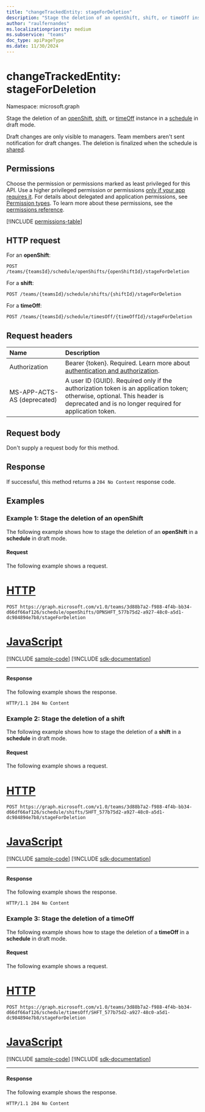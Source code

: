 ```yaml
---
title: "changeTrackedEntity: stageForDeletion"
description: "Stage the deletion of an openShift, shift, or timeOff instance in a [schedule](../resources/schedule.md) in draft mode."
author: "raulfernandes"
ms.localizationpriority: medium
ms.subservice: "teams"
doc_type: apiPageType
ms.date: 11/30/2024
---
```


# changeTrackedEntity: stageForDeletion

Namespace: microsoft.graph

Stage the deletion of an [openShift](../resources/openshift.md), [shift](../resources/shift.md), or [timeOff](../resources/timeoff.md) instance in a [schedule](../resources/schedule.md) in draft mode.

Draft changes are only visible to managers. Team members aren't sent notification for draft changes. The deletion is finalized when the schedule is [shared](../api/schedule-share.md).

## Permissions

Choose the permission or permissions marked as least privileged for this API. Use a higher privileged permission or permissions [only if your app requires it](/graph/permissions-overview#best-practices-for-using-microsoft-graph-permissions). For details about delegated and application permissions, see [Permission types](/graph/permissions-overview#permission-types). To learn more about these permissions, see the [permissions reference](/graph/permissions-reference).

<!-- {
  "blockType": "permissions",
  "name": "changetrackedentity-stagefordeletion-permissions"
}
-->
[!INCLUDE [permissions-table](../includes/permissions/changetrackedentity-stagefordeletion-permissions.md)]

## HTTP request

For an **openShift**:
<!-- {
  "blockType": "ignored"
}
-->
``` http
POST /teams/{teamsId}/schedule/openShifts/{openShiftId}/stageForDeletion
```

For a **shift**:
<!-- {
  "blockType": "ignored"
}
-->
``` http
POST /teams/{teamsId}/schedule/shifts/{shiftId}/stageForDeletion
```

For a **timeOff**:
<!-- {
  "blockType": "ignored"
}
-->
``` http
POST /teams/{teamsId}/schedule/timesOff/{timeOffId}/stageForDeletion
```

## Request headers

|Name|Description|
|:---|:---|
|Authorization|Bearer {token}. Required. Learn more about [authentication and authorization](/graph/auth/auth-concepts).|
| MS-APP-ACTS-AS (deprecated) | A user ID (GUID). Required only if the authorization token is an application token; otherwise, optional. This header is deprecated and is no longer required for application token.|

## Request body

Don't supply a request body for this method.

## Response

If successful, this method returns a `204 No Content` response code.

## Examples

### Example 1: Stage the deletion of an openShift

The following example shows how to stage the deletion of an **openShift** in a **schedule** in draft mode.

#### Request

The following example shows a request.

# [HTTP](#tab/http)
<!-- {
  "blockType": "request",
  "name": "openshift.stagefordeletion",
  "sampleKeys": ["3d88b7a2-f988-4f4b-bb34-d66df66af126", "OPNSHFT_577b75d2-a927-48c0-a5d1-dc984894e7b8"]
}
-->
``` http
POST https://graph.microsoft.com/v1.0/teams/3d88b7a2-f988-4f4b-bb34-d66df66af126/schedule/openShifts/OPNSHFT_577b75d2-a927-48c0-a5d1-dc984894e7b8/stageForDeletion
```

# [JavaScript](#tab/javascript)
[!INCLUDE [sample-code](../includes/snippets/javascript/openshiftstagefordeletion-javascript-snippets.md)]
[!INCLUDE [sdk-documentation](../includes/snippets/snippets-sdk-documentation-link.md)]

---

#### Response

The following example shows the response.

<!-- {
  "blockType": "response",
  "truncated": true
}
-->
``` http
HTTP/1.1 204 No Content
```

### Example 2: Stage the deletion of a shift

The following example shows how to stage the deletion of a **shift** in a **schedule** in draft mode.

#### Request

The following example shows a request.

# [HTTP](#tab/http)
<!-- {
  "blockType": "request",
  "name": "shift.stagefordeletion",
  "sampleKeys": ["3d88b7a2-f988-4f4b-bb34-d66df66af126", "SHFT_577b75d2-a927-48c0-a5d1-dc984894e7b8"]
}
-->
``` http
POST https://graph.microsoft.com/v1.0/teams/3d88b7a2-f988-4f4b-bb34-d66df66af126/schedule/shifts/SHFT_577b75d2-a927-48c0-a5d1-dc984894e7b8/stageForDeletion
```

# [JavaScript](#tab/javascript)
[!INCLUDE [sample-code](../includes/snippets/javascript/shiftstagefordeletion-javascript-snippets.md)]
[!INCLUDE [sdk-documentation](../includes/snippets/snippets-sdk-documentation-link.md)]

---

#### Response

The following example shows the response.

<!-- {
  "blockType": "response",
  "truncated": true
}
-->
``` http
HTTP/1.1 204 No Content
```

### Example 3: Stage the deletion of a timeOff

The following example shows how to stage the deletion of a **timeOff** in a **schedule** in draft mode.

#### Request

The following example shows a request.

# [HTTP](#tab/http)
<!-- {
  "blockType": "request",
  "name": "timeoff.stagefordeletion",
  "sampleKeys": ["3d88b7a2-f988-4f4b-bb34-d66df66af126", "SHFT_577b75d2-a927-48c0-a5d1-dc984894e7b8"]
}
-->
``` http
POST https://graph.microsoft.com/v1.0/teams/3d88b7a2-f988-4f4b-bb34-d66df66af126/schedule/timesOff/SHFT_577b75d2-a927-48c0-a5d1-dc984894e7b8/stageForDeletion
```

# [JavaScript](#tab/javascript)
[!INCLUDE [sample-code](../includes/snippets/javascript/timeoffstagefordeletion-javascript-snippets.md)]
[!INCLUDE [sdk-documentation](../includes/snippets/snippets-sdk-documentation-link.md)]

---

#### Response

The following example shows the response.

<!-- {
  "blockType": "response",
  "truncated": true
}
-->
``` http
HTTP/1.1 204 No Content
```
